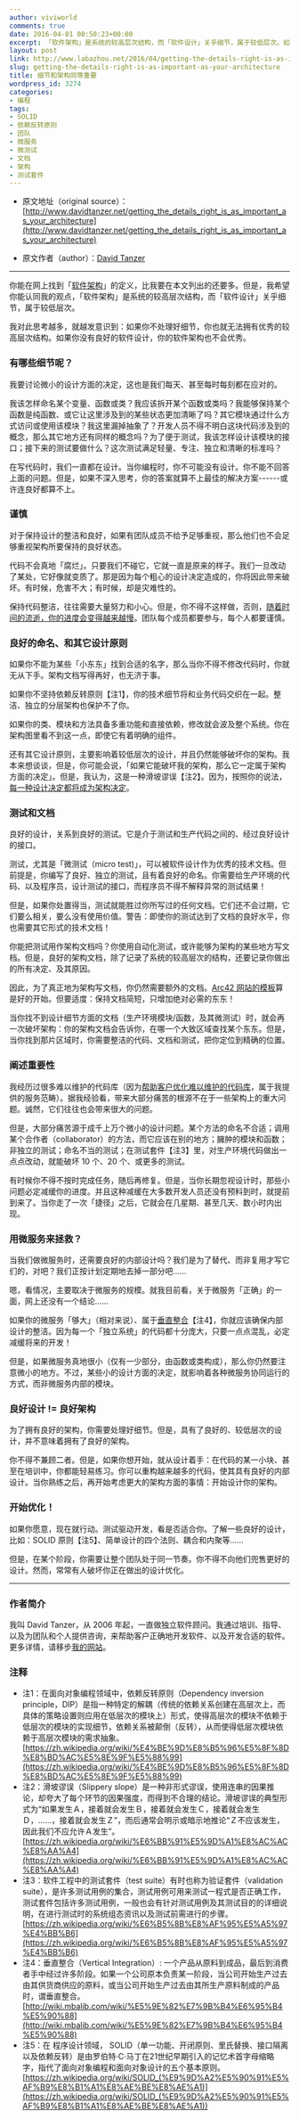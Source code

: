 ```yaml
---
author: viviworld
comments: true
date: 2016-04-01 00:50:23+00:00
excerpt: 「软件架构」是系统的较高层次结构，而「软件设计」关乎细节，属于较低层次。如果你不处理好细节，你也就无法拥有优秀的较高层次结构。如果你没有良好的软件设计，你的软件架构也不会优秀。
layout: post
link: http://www.labazhou.net/2016/04/getting-the-details-right-is-as-important-as-your-architecture/
slug: getting-the-details-right-is-as-important-as-your-architecture
title: 细节和架构同等重要
wordpress_id: 3274
categories:
- 编程
tags:
- SOLID
- 依赖反转原则
- 团队
- 微服务
- 微测试
- 文档
- 架构
- 测试套件
---
```



	
  * 原文地址（original source）：[http://www.davidtanzer.net/getting_the_details_right_is_as_important_as_your_architecture](http://www.davidtanzer.net/getting_the_details_right_is_as_important_as_your_architecture)

	
  * 原文作者（author）：[David Tanzer](http://www.davidtanzer.net/)





* * *



你能在网上找到「[软件架构](https://en.wikipedia.org/wiki/Software_architecture)」的定义，比我要在本文列出的还要多。但是，我希望你能认同我的观点，「软件架构」是系统的较高层次结构，而「软件设计」关乎细节，属于较低层次。

我对此思考越多，就越发意识到：如果你不处理好细节，你也就无法拥有优秀的较高层次结构。如果你没有良好的软件设计，你的软件架构也不会优秀。


### 有哪些细节呢？


我要讨论微小的设计方面的决定，这也是我们每天、甚至每时每刻都在应对的。

我该怎样命名某个变量、函数或类？我应该拆开某个函数或类吗？我能够保持某个函数是纯函数、或它让这里涉及到的某些状态更加清晰了吗？其它模块通过什么方式访问或使用该模块？我这里漏掉抽象了？开发人员不得不明白这块代码涉及到的概念，那么其它地方还有同样的概念吗？为了便于测试，我该怎样设计该模块的接口；接下来的测试要做什么？这次测试满足轻量、专注、独立和清晰的标准吗？

在写代码时，我们一直都在设计。当你编程时，你不可能没有设计。你不能不回答上面的问题。但是，如果不深入思考，你的答案就算不上最佳的解决方案------或许连良好都算不上。


### 谨慎


对于保持设计的整洁和良好，如果有团队成员不给予足够重视，那么他们也不会足够重视架构所要保持的良好状态。

代码不会真地「腐烂」。只要我们不碰它，它就一直是原来的样子。我们一旦改动了某处，它好像就变质了。那是因为每个粗心的设计决定造成的，你将因此带来破坏。有时候，危害不大；有时候，却是灾难性的。

保持代码整洁，往往需要大量努力和小心。但是，你不得不这样做，否则，[随着时间的流逝，你的进度会变得越来越慢](http://devteams.at/well_crafted_code_quality_speed_budget)。团队每个成员都要参与，每个人都要谨慎。


### 良好的命名、和其它设计原则


如果你不能为某些「小东东」找到合适的名字，那么当你不得不修改代码时，你就无从下手。架构文档写得再好，也无济于事。

如果你不坚持依赖反转原则【注1】，你的技术细节将和业务代码交织在一起。整洁、独立的分层架构也保护不了你。

如果你的类、模块和方法具备多重功能和直接依赖，修改就会波及整个系统。你在架构图里看不到这一点，即使它有着明确的组件。

还有其它设计原则，主要影响着较低层次的设计，并且仍然能够破坏你的架构。我本来想谈谈，但是，你可能会说，「如果它能破坏我的架构，那么它一定属于架构方面的决定」。但是，我认为，这是一种滑坡谬误【注2】。因为，按照你的说法，[每一种设计决定都将成为架构决定](http://www.labazhou.net/2014/09/refactoring-vs-re-architecting-vs-redesign-vs-rewriting/)。


### 测试和文档


良好的设计，关系到良好的测试。它是介于测试和生产代码之间的、经过良好设计的接口。

测试，尤其是「微测试（micro test)」，可以被软件设计作为优秀的技术文档。但前提是，你编写了良好、独立的测试，且有着良好的命名。你需要给生产环境的代码、以及程序员，设计测试的接口，而程序员不得不解释异常的测试结果！

但是，如果你处置得当，测试就能胜过你所写过的任何文档。它们还不会过期，它们要么相关，要么没有使用价值。警告：即使你的测试达到了文档的良好水平，你也需要其它形式的技术文档！

你能把测试用作架构文档吗？你使用自动化测试，或许能够为架构的某些地方写文档。但是，良好的架构文档，除了记录了系统的较高层次的结构，还要记录你做出的所有决定、及其原因。

因此，为了真正地为架构写文档，你仍然需要额外的文档。[Arc42 网站的模板](http://arc42.org/)算是好的开始。但要适度：保持文档简短，只增加绝对必需的东东！

当你找不到设计细节方面的文档（生产环境模块/函数，及其微测试）时，就会再一次破坏架构：你的架构文档会告诉你，在哪一个大致区域查找某个东东。但是，当你找到那片区域时，你需要整洁的代码、文档和测试，把你定位到精确的位置。


### 阐述重要性


我经历过很多难以维护的代码库（因为[帮助客户优化难以维护的代码库](http://www.davidtanzer.net/contact/Rescue_Legacy_Code)，属于我提供的服务范畴）。据我经验看，带来大部分痛苦的根源不在于一些架构上的重大问题。诚然，它们往往也会带来很大的问题。

但是，大部分痛苦源于成千上万个微小的设计问题。某个方法的命名不合适；调用某个合作者（collaborator）的方法，而它应该在别的地方；臃肿的模块和函数；非独立的测试；命名不当的测试；在测试套件【注3】里，对生产环境代码做出一点点改动，就能破坏 10 个、20 个、或更多的测试。

有时候你不得不按时完成任务，随后再修复。但是，当你长期忽视设计时，那些小问题必定减缓你的进度。并且这种减缓在大多数开发人员还没有预料到时，就提前到来了。当你走了一次「捷径」之后，它就会在几星期、甚至几天、数小时内出现。


### 用微服务来拯救？


当我们做微服务时，还需要良好的内部设计吗？我们是为了替代、而非复用才写它们的，对吧？我们正按计划定期地去掉一部分吧……

嗯，看情况，主要取决于微服务的规模。就我目前看，关于微服务「正确」的一面，网上还没有一个结论……

如果你的微服务「够大」（相对来说）、属于[垂直整合](http://scs-architecture.org/)【注4】，你就应该确保内部设计的整洁。因为每一个「独立系统」的代码都十分庞大，只要一点点混乱，必定减缓将来的开发！

但是，如果微服务真地很小（仅有一少部分，由函数或类构成），那么你仍然要注意微小的地方。不过，某些小的设计方面的决定，就影响着各种微服务协同运行的方式，而非微服务内部的模块。


### 良好设计 != 良好架构


为了拥有良好的架构，你需要处理好细节。但是，具有了良好的、较低层次的设计，并不意味着拥有了良好的架构。

你不得不兼顾二者。但是，如果你想开始，就从设计着手：在代码的某一小块、甚至在培训中，你都能轻易练习。你可以重构越来越多的代码，使其具有良好的内部设计。当你熟练之后，再开始考虑更大的架构方面的事情：开始设计你的架构。


### 开始优化！


如果你愿意，现在就行动。测试驱动开发，看是否适合你。了解一些良好的设计，比如：SOLID 原则【注5】、简单设计的四个法则、耦合和内聚等……

但是，在某个阶段，你需要让整个团队处于同一节奏。你不得不向他们兜售更好的设计。然而，常常有人破坏你正在做出的设计优化。



* * *






### 作者简介


我叫 David Tanzer，从 2006 年起，一直做独立软件顾问。我通过培训、指导、以及为团队和个人提供咨询，来帮助客户正确地开发软件、以及开发合适的软件。更多详情，请移步[我的网站](http://www.davidtanzer.net/)。


### 注释

* 注1：在面向对象编程领域中，依赖反转原则（Dependency inversion principle，DIP）是指一种特定的解耦（传统的依赖关系创建在高层次上，而具体的策略设置则应用在低层次的模块上）形式，使得高层次的模块不依赖于低层次的模块的实现细节，依赖关系被颠倒（反转），从而使得低层次模块依赖于高层次模块的需求抽象。[https://zh.wikipedia.org/wiki/%E4%BE%9D%E8%B5%96%E5%8F%8D%E8%BD%AC%E5%8E%9F%E5%88%99](https://zh.wikipedia.org/wiki/%E4%BE%9D%E8%B5%96%E5%8F%8D%E8%BD%AC%E5%8E%9F%E5%88%99) 
* 注2：滑坡谬误（Slippery slope）是一种非形式谬误，使用连串的因果推论，却夸大了每个环节的因果强度，而得到不合理的结论。滑坡谬误的典型形式为“如果发生Ａ，接着就会发生Ｂ，接着就会发生Ｃ，接着就会发生Ｄ，……，接着就会发生Ｚ”，而后通常会明示或暗示地推论“Ｚ不应该发生，因此我们不应允许Ａ发生”。[https://zh.wikipedia.org/wiki/%E6%BB%91%E5%9D%A1%E8%AC%AC%E8%AA%A4](https://zh.wikipedia.org/wiki/%E6%BB%91%E5%9D%A1%E8%AC%AC%E8%AA%A4) 
* 注3：软件工程中的测试套件（test suite）有时也称为验证套件（validation suite），是许多测试用例的集合，测试用例可用来测试一程式是否正确工作，测试套件包括许多测试用例，一般也会有针对测试用例及其测试目的的详细说明，在进行测试时的系统组态资讯以及测试前需进行的步骤。[https://zh.wikipedia.org/wiki/%E6%B5%8B%E8%AF%95%E5%A5%97%E4%BB%B6](https://zh.wikipedia.org/wiki/%E6%B5%8B%E8%AF%95%E5%A5%97%E4%BB%B6) 
* 注4：垂直整合（Vertical Integration）: 一个产品从原料到成品，最后到消费者手中经过许多阶段。如果一个公司原本负责某一阶段，当公司开始生产过去由其供货商供应的原料，或当公司开始生产过去由其所生产原料制成的产品时，谓垂直整合。[http://wiki.mbalib.com/wiki/%E5%9E%82%E7%9B%B4%E6%95%B4%E5%90%88](http://wiki.mbalib.com/wiki/%E5%9E%82%E7%9B%B4%E6%95%B4%E5%90%88) 
* 注5：在 程序设计领域， SOLID（单一功能、开闭原则、里氏替换、接口隔离以及依赖反转）是由罗伯特·C·马丁在21世纪早期引入的记忆术首字母缩略字，指代了面向对象编程和面向对象设计的五个基本原则。[https://zh.wikipedia.org/wiki/SOLID_(%E9%9D%A2%E5%90%91%E5%AF%B9%E8%B1%A1%E8%AE%BE%E8%AE%A1)](https://zh.wikipedia.org/wiki/SOLID_(%E9%9D%A2%E5%90%91%E5%AF%B9%E8%B1%A1%E8%AE%BE%E8%AE%A1)) 
